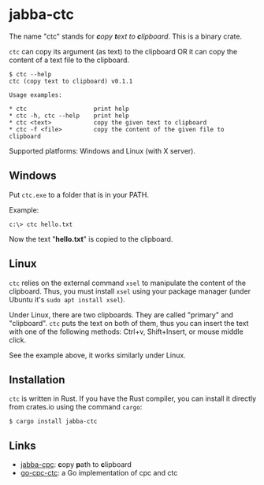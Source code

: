 # jabba-ctc

The name "ctc" stands for _**c**opy **t**ext to **c**lipboard_. This is a binary crate.

`ctc` can copy its argument (as text) to the clipboard OR it can
copy the content of a text file to the clipboard.

```
$ ctc --help
ctc (copy text to clipboard) v0.1.1

Usage examples:

* ctc                   print help
* ctc -h, ctc --help    print help
* ctc <text>            copy the given text to clipboard
* ctc -f <file>         copy the content of the given file to clipboard
```

Supported platforms: Windows and Linux (with X server).

## Windows

Put `ctc.exe` to a folder that is in your PATH.

Example:

```
c:\> ctc hello.txt
```

Now the text "**hello.txt**" is copied to the clipboard.

## Linux

`ctc` relies on the external command `xsel` to manipulate the content of the clipboard.
Thus, you must install `xsel` using your package manager (under Ubuntu it's
`sudo apt install xsel`).

Under Linux, there are two clipboards. They are called "primary" and "clipboard". `ctc`
puts the text on both of them, thus you can insert the text with one of the following
methods: Ctrl+v, Shift+Insert, or mouse middle click.

See the example above, it works similarly under Linux.

## Installation

`ctc` is written in Rust. If you have the Rust compiler, you can install it directly
from crates.io using the command `cargo`:

    $ cargo install jabba-ctc

## Links

* [jabba-cpc](https://github.com/jabbalaci/jabba-cpc): **c**opy **p**ath to **c**lipboard
* [go-cpc-ctc](https://github.com/jabbalaci/go-cpc-ctc): a Go implementation of cpc and ctc
